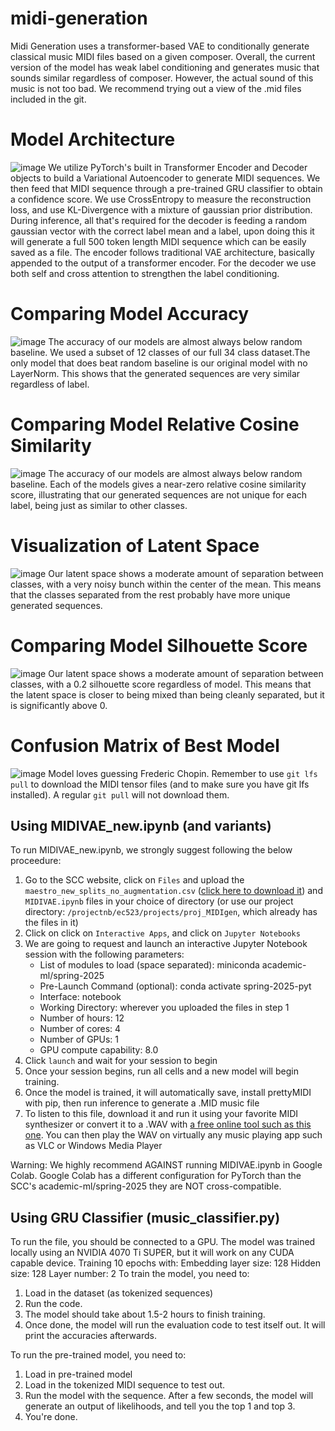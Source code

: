 # midi-generation
Midi Generation uses a transformer-based VAE to conditionally generate classical music MIDI files based on a given composer. Overall, the current version of the model has weak label conditioning and generates music that sounds similar regardless of composer. However, the actual sound of this music is not too bad. We recommend trying out a view of the .mid files included in the git.
# Model Architecture
![image](https://github.com/user-attachments/assets/9bb9e6cd-8b0f-4856-a8bf-c0a474364a6e)
We utilize PyTorch's built in Transformer Encoder and Decoder objects to build a Variational Autoencoder to generate MIDI sequences. We then feed that MIDI sequence through a pre-trained GRU classifier to obtain a confidence score. We use CrossEntropy to measure the reconstruction loss, and use KL-Divergence with a mixture of gaussian prior distribution. During inference, all that's required for the decoder is feeding a random gaussian vector with the correct label mean and a label, upon doing this it will generate a full 500 token length MIDI sequence which can be easily saved as a file. The encoder follows traditional VAE architecture, basically appended to the output of a transformer encoder. For the decoder we use both self and cross attention to strengthen the label conditioning.
# Comparing Model Accuracy
![image](https://github.com/user-attachments/assets/42a81f12-50fa-4bdc-9fe1-912bc3a729b5)
The accuracy of our models are almost always below random baseline. We used a subset of 12 classes of our full 34 class dataset.The only model that does beat random baseline is our original model with no LayerNorm. This shows that the generated sequences are very similar regardless of label.
# Comparing Model Relative Cosine Similarity
![image](https://github.com/user-attachments/assets/3bda05a3-1e00-4c26-8d54-fee3aa8a93cc)
The accuracy of our models are almost always below random baseline. Each of the models gives a near-zero relative cosine similarity score, illustrating that our generated sequences are not unique for each label, being just as similar to other classes.
# Visualization of Latent Space
![image](https://github.com/user-attachments/assets/ddce73ab-afb7-4269-af5f-d2c2ee6a384b)
Our latent space shows a moderate amount of separation between classes, with a very noisy bunch within the center of the mean. This means that the classes separated from the rest probably have more unique generated sequences.
# Comparing Model Silhouette Score
![image](https://github.com/user-attachments/assets/6b94ebb8-bad1-4926-9a49-f520e8aacd04)
Our latent space shows a moderate amount of separation between classes, with a 0.2 silhouette score regardless of model. This means that the latent space is closer to being mixed than being cleanly separated, but it is significantly above 0.
# Confusion Matrix of Best Model
![image](https://github.com/user-attachments/assets/09ab8cef-3498-4d80-a851-3fb95a321a5b)
Model loves guessing Frederic Chopin.
Remember to use `git lfs pull` to download the MIDI tensor files (and to make sure you have git lfs installed). A regular `git pull` will not download them.

## Using MIDIVAE_new.ipynb (and variants)

To run MIDIVAE_new.ipynb, we strongly suggest following the below proceedure:
1. Go to the SCC website, click on `Files` and upload the `maestro_new_splits_no_augmentation.csv` ([click here to download it](https://drive.google.com/file/d/1HU-lg5HUxXzuaV72yaIFfDMYe-YD4Tns/view)) and `MIDIVAE.ipynb` files in your choice of directory (or use our project directory: `/projectnb/ec523/projects/proj_MIDIgen`, which already has the files in it)
2. Click on click on `Interactive Apps`, and click on `Jupyter Notebooks`
3. We are going to request and launch an interactive Jupyter Notebook session with the following parameters:
    - List of modules to load (space separated): miniconda academic-ml/spring-2025
    - Pre-Launch Command (optional): conda activate spring-2025-pyt
    - Interface: notebook
    - Working Directory: wherever you uploaded the files in step 1
    - Number of hours: 12
    - Number of cores: 4
    - Number of GPUs: 1
    - GPU compute capability: 8.0
4. Click `launch` and wait for your session to begin
5. Once your session begins, run all cells and a new model will begin training.
6. Once the model is trained, it will automatically save, install prettyMIDI with pip, then run inference to generate a .MID music file
7. To listen to this file, download it and run it using your favorite MIDI synthesizer or convert it to a .WAV with [a free online tool such as this one](https://www.zamzar.com/convert/midi-to-wav/). You can then play the WAV on virtually any music playing app such as VLC or Windows Media Player

Warning: We highly recommend AGAINST running MIDIVAE.ipynb in Google Colab. Google Colab has a different configuration for PyTorch than the SCC's academic-ml/spring-2025 they are NOT cross-compatible. 


## Using GRU Classifier (music_classifier.py)

To run the file, you should be connected to a GPU. The model was trained locally using an NVIDIA 4070 Ti SUPER, but it will work on any CUDA capable device. 
Training 10 epochs with: 
Embedding layer size: 128
Hidden size: 128
Layer number: 2
To train the model, you need to:
1. Load in the dataset (as tokenized sequences)
2. Run the code.
3. The model should take about 1.5-2 hours to finish training.
4. Once done, the model will run the evaluation code to test itself out. It will print the accuracies afterwards.


To run the pre-trained model, you need to:
1. Load in pre-trained model
2. Load in the tokenized MIDI sequence to test out.
3. Run the model with the sequence. After a few seconds, the model will generate an output of likelihoods, and tell you the top 1 and top 3.
4. You're done. 
